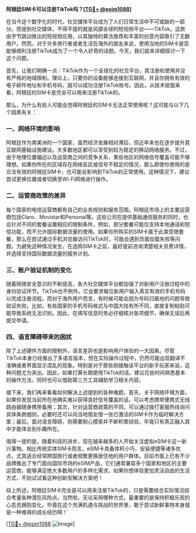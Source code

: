 **阿根廷SIM卡可以注册TikTok吗？[[TG💪+ @esim1088](https://t.me/s/esim1088)]**

在当今这个数字化的时代，社交媒体平台成为了人们日常生活中不可或缺的一部分。而提到社交媒体，不得不提的就是风靡全球的短视频平台——TikTok。这款由字节跳动推出的短视频应用，以其独特的算法推荐和丰富的创意内容吸引了无数用户。然而，对于许多旅行者或者生活在海外的朋友来说，使用当地的SIM卡是否能够顺利注册TikTok成为了一个令人好奇的话题。今天，我们就来详细探讨一下这个问题。

首先，让我们明确一点：TikTok作为一个全球化的社交平台，其注册和使用并没有严格的地域限制。理论上，只要你的设备能够连接到互联网，并且你拥有有效的电子邮件地址和手机号码，就可以成功注册TikTok账号。因此，从技术层面来看，阿根廷的SIM卡是完全可以用来注册TikTok的。

那么，为什么有些人可能会觉得阿根廷的SIM卡无法正常使用呢？这可能与以下几个因素有关：

### **一、网络环境的影响**
阿根廷作为南美洲的一个国家，虽然经济发展相对滞后，但近年来也在逐步提升其互联网基础设施建设。大多数地区都可以享受到较为稳定的移动网络服务。不过，由于地理位置偏远以及运营商之间的竞争关系，某些地区的网络信号覆盖可能不够理想。如果你所在的区域存在网络盲区或信号不稳定的情况，那么即使你使用的是合法有效的阿根廷SIM卡，也可能会影响到TikTok的正常使用。这种情况下，建议尝试更换位置或者切换至Wi-Fi网络进行操作。

### **二、运营商政策的差异**
每个国家的电信运营商都有自己的业务规则和服务范围。阿根廷市场上的主要运营商包括Claro、Movistar和Personal等。这些公司在提供基础通信服务的同时，也会针对不同的套餐设置相应的限制条件。例如，部分套餐可能仅支持本地通话和短信功能，而不允许国际数据流量的使用。如果你所购买的SIM卡属于此类受限套餐，那么在尝试通过手机浏览器访问TikTok时，可能会遇到页面加载失败等问题。为避免这种情况发生，在选购SIM卡之前，最好提前咨询清楚相关资费详情，并选择支持国际数据流量的服务计划。

### **三、账户验证机制的变化**
随着网络安全意识的不断提高，各大社交媒体平台都加强了对新用户注册过程中的身份验证环节。TikTok也不例外，它会要求每位新用户输入真实有效的手机号码以完成注册流程。而对于海外用户而言，有时候可能会因为号码归属地的问题导致验证失败。比如，有些国家的手机号码格式与中国大陆有所不同，直接复制粘贴可能导致系统无法识别。因此，在填写信息时务必仔细核对各项细节，确保无误后再提交申请。

### **四、语言障碍带来的困扰**
除了上述硬件方面的限制外，语言差异也是影响用户体验的一大因素。尽管TikTok本身已经推出了多语言版本，但在实际操作过程中，仍然可能出现翻译不准确或者界面显示混乱的现象。特别是对于那些刚接触该平台的新手玩家来说，这种问题尤为突出。因此，如果打算长期使用TikTok的话，建议花些时间熟悉基本的操作方法，同时也可以借助第三方工具辅助学习相关内容。

接下来，我们再来看看如何解决上述提到的各种难题。首先，关于网络环境方面，如果你发现当前所在地确实难以获得良好信号覆盖的话，可以考虑携带便携式无线路由器随身携带备用；其次，针对运营商政策的不同，可以通过拨打客服热线询问具体条款细则，必要时还可以向当地朋友借一张已激活的SIM卡作为临时解决方案；最后，面对语言障碍，则需要耐心摸索并不断积累经验，毕竟只有真正融入其中才能体会到乐趣所在。

值得一提的是，随着科技的进步，现在越来越多的人开始关注虚拟eSIM卡这一新兴事物。相比传统实体SIM卡而言，eSIM卡具备体积小巧、安装便捷等诸多优点，尤其适合经常跨国旅行或者频繁更换居住地的用户群体。目前市面上已有不少品牌推出了专门面向国际市场的eSIM产品，它们通常兼容多个国家和地区的主要运营商，能够满足绝大多数用户的多样化需求。如果你想体验更加灵活自由的生活方式，不妨试试看这种创新型解决方案吧！

综上所述，阿根廷SIM卡完全是可以用来注册TikTok的，只是需要结合实际情况综合考量各种潜在风险点。当然啦，无论采用哪种方式，最重要的是保持积极乐观的心态去拥抱变化。毕竟在这个充满机遇与挑战的世界里，敢于尝试新鲜事物本身就是一种难得的成长经历啊！

[[TG💪+ @esim1088](https://t.me/s/esim1088) ![Image](https://i.postimg.cc/4NQfJmqS/Snipaste-2025-05-13-00-14-12.png)]